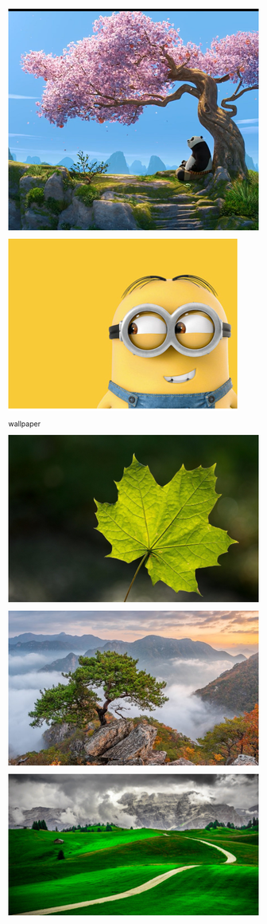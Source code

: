 ![](testPhoto.assets/af57584c910346ad20bee.png)



![img](testPhoto.assets/d1a8cc22c8ccfc3048d34.png)





wallpaper

![叶子, 枫, 落下, 绿色, 特写, 自然, 背景](testPhoto.assets/leaf-8374442_1280.jpg)





![自然风光 树 云海 风景大片](testPhoto.assets/t016c300191cf22c2f0.jpg)



![img](testPhoto.assets/t018eca869af44d29cf.jpg)